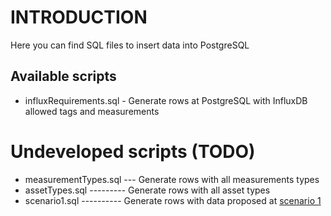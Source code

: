 # INTRODUCTION

Here you can find SQL files to insert data into PostgreSQL

## Available scripts
 
 - influxRequirements.sql - Generate rows at PostgreSQL with InfluxDB allowed tags and measurements

# Undeveloped scripts (TODO)
 
 - measurementTypes.sql --- Generate rows with all measurements types
 - assetTypes.sql --------- Generate rows with all asset types
 - scenario1.sql ---------- Generate rows with data proposed at [scenario 1](../scenarios/scenario1.xlsx)
